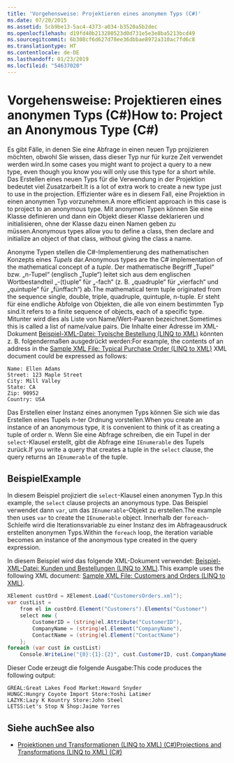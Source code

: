 ```yaml
---
title: 'Vorgehensweise: Projektieren eines anonymen Typs (C#)'
ms.date: 07/20/2015
ms.assetid: 5cb9be13-5ac4-4373-a034-b3520a5b2dec
ms.openlocfilehash: d19fd40b213280523d0d731e5e3e8ba5213bcd49
ms.sourcegitcommit: 6b308cf6d627d78ee36dbbae8972a310ac7fd6c8
ms.translationtype: HT
ms.contentlocale: de-DE
ms.lasthandoff: 01/23/2019
ms.locfileid: "54637020"
---
```

# <a name="how-to-project-an-anonymous-type-c"></a><span data-ttu-id="b0f31-102">Vorgehensweise: Projektieren eines anonymen Typs (C#)</span><span class="sxs-lookup"><span data-stu-id="b0f31-102">How to: Project an Anonymous Type (C#)</span></span>
<span data-ttu-id="b0f31-103">Es gibt Fälle, in denen Sie eine Abfrage in einen neuen Typ projizieren möchten, obwohl Sie wissen, dass dieser Typ nur für kurze Zeit verwendet werden wird.</span><span class="sxs-lookup"><span data-stu-id="b0f31-103">In some cases you might want to project a query to a new type, even though you know you will only use this type for a short while.</span></span> <span data-ttu-id="b0f31-104">Das Erstellen eines neuen Typs für die Verwendung in der Projektion bedeutet viel Zusatzarbeit.</span><span class="sxs-lookup"><span data-stu-id="b0f31-104">It is a lot of extra work to create a new type just to use in the projection.</span></span> <span data-ttu-id="b0f31-105">Effizienter wäre es in diesem Fall, eine Projektion in einen anonymen Typ vorzunehmen.</span><span class="sxs-lookup"><span data-stu-id="b0f31-105">A more efficient approach in this case is to project to an anonymous type.</span></span> <span data-ttu-id="b0f31-106">Mit anonymen Typen können Sie eine Klasse definieren und dann ein Objekt dieser Klasse deklarieren und initialisieren, ohne der Klasse dazu einen Namen geben zu müssen.</span><span class="sxs-lookup"><span data-stu-id="b0f31-106">Anonymous types allow you to define a class, then declare and initialize an object of that class, without giving the class a name.</span></span>  
  
 <span data-ttu-id="b0f31-107">Anonyme Typen stellen die C#-Implementierung des mathematischen Konzepts eines *Tupels* dar.</span><span class="sxs-lookup"><span data-stu-id="b0f31-107">Anonymous types are the C# implementation of the mathematical concept of a *tuple*.</span></span> <span data-ttu-id="b0f31-108">Der mathematische Begriff „Tupel“ bzw. „n-Tupel“ (englisch „Tuple“) leitet sich aus dem englischen Wortbestandteil „-(t)uple“ für „-fach“ (z. B. „quadruple“ für „vierfach“ und „quintuple“ für „fünffach“) ab.</span><span class="sxs-lookup"><span data-stu-id="b0f31-108">The mathematical term tuple originated from the sequence single, double, triple, quadruple, quintuple, n-tuple.</span></span> <span data-ttu-id="b0f31-109">Er steht für eine endliche Abfolge von Objekten, die alle von einem bestimmten Typ sind.</span><span class="sxs-lookup"><span data-stu-id="b0f31-109">It refers to a finite sequence of objects, each of a specific type.</span></span> <span data-ttu-id="b0f31-110">Mitunter wird dies als Liste von Name/Wert-Paaren bezeichnet.</span><span class="sxs-lookup"><span data-stu-id="b0f31-110">Sometimes this is called a list of name/value pairs.</span></span> <span data-ttu-id="b0f31-111">Die Inhalte einer Adresse im XML-Dokument [Beispiel-XML-Datei: Typische Bestellung (LINQ to XML)](../../../../csharp/programming-guide/concepts/linq/sample-xml-file-typical-purchase-order-linq-to-xml-1.md) könnten z. B. folgendermaßen ausgedrückt werden:</span><span class="sxs-lookup"><span data-stu-id="b0f31-111">For example, the contents of an address in the [Sample XML File: Typical Purchase Order (LINQ to XML)](../../../../csharp/programming-guide/concepts/linq/sample-xml-file-typical-purchase-order-linq-to-xml-1.md) XML document could be expressed as follows:</span></span>  
  
```  
Name: Ellen Adams  
Street: 123 Maple Street  
City: Mill Valley  
State: CA  
Zip: 90952  
Country: USA  
```  
  
 <span data-ttu-id="b0f31-112">Das Erstellen einer Instanz eines anonymen Typs können Sie sich wie das Erstellen eines Tupels n-ter Ordnung vorstellen.</span><span class="sxs-lookup"><span data-stu-id="b0f31-112">When you create an instance of an anonymous type, it is convenient to think of it as creating a tuple of order n.</span></span> <span data-ttu-id="b0f31-113">Wenn Sie eine Abfrage schreiben, die ein Tupel in der `select`-Klausel erstellt, gibt die Abfrage eine `IEnumerable` des Tupels zurück.</span><span class="sxs-lookup"><span data-stu-id="b0f31-113">If you write a query that creates a tuple in the `select` clause, the query returns an `IEnumerable` of the tuple.</span></span>  
  
## <a name="example"></a><span data-ttu-id="b0f31-114">Beispiel</span><span class="sxs-lookup"><span data-stu-id="b0f31-114">Example</span></span>  
 <span data-ttu-id="b0f31-115">In diesem Beispiel projiziert die `select`-Klausel einen anonymen Typ.</span><span class="sxs-lookup"><span data-stu-id="b0f31-115">In this example, the `select` clause projects an anonymous type.</span></span> <span data-ttu-id="b0f31-116">Das Beispiel verwendet dann `var`, um das `IEnumerable`-Objekt zu erstellen.</span><span class="sxs-lookup"><span data-stu-id="b0f31-116">The example then uses `var` to create the `IEnumerable` object.</span></span> <span data-ttu-id="b0f31-117">Innerhalb der `foreach`-Schleife wird die Iterationsvariable zu einer Instanz des im Abfrageausdruck erstellten anonymen Typs.</span><span class="sxs-lookup"><span data-stu-id="b0f31-117">Within the `foreach` loop, the iteration variable becomes an instance of the anonymous type created in the query expression.</span></span>  
  
 <span data-ttu-id="b0f31-118">In diesem Beispiel wird das folgende XML-Dokument verwendet: [Beispiel-XML-Datei: Kunden und Bestellungen (LINQ to XML)](../../../../csharp/programming-guide/concepts/linq/sample-xml-file-customers-and-orders-linq-to-xml-2.md).</span><span class="sxs-lookup"><span data-stu-id="b0f31-118">This example uses the following XML document: [Sample XML File: Customers and Orders (LINQ to XML)](../../../../csharp/programming-guide/concepts/linq/sample-xml-file-customers-and-orders-linq-to-xml-2.md).</span></span>  
  
```csharp  
XElement custOrd = XElement.Load("CustomersOrders.xml");  
var custList =  
    from el in custOrd.Element("Customers").Elements("Customer")  
    select new {  
        CustomerID = (string)el.Attribute("CustomerID"),  
        CompanyName = (string)el.Element("CompanyName"),  
        ContactName = (string)el.Element("ContactName")  
    };  
foreach (var cust in custList)  
    Console.WriteLine("{0}:{1}:{2}", cust.CustomerID, cust.CompanyName, cust.ContactName);  
```  
  
 <span data-ttu-id="b0f31-119">Dieser Code erzeugt die folgende Ausgabe:</span><span class="sxs-lookup"><span data-stu-id="b0f31-119">This code produces the following output:</span></span>  
  
```  
GREAL:Great Lakes Food Market:Howard Snyder  
HUNGC:Hungry Coyote Import Store:Yoshi Latimer  
LAZYK:Lazy K Kountry Store:John Steel  
LETSS:Let's Stop N Shop:Jaime Yorres  
```  
  
## <a name="see-also"></a><span data-ttu-id="b0f31-120">Siehe auch</span><span class="sxs-lookup"><span data-stu-id="b0f31-120">See also</span></span>

- [<span data-ttu-id="b0f31-121">Projektionen und Transformationen (LINQ to XML) (C#)</span><span class="sxs-lookup"><span data-stu-id="b0f31-121">Projections and Transformations (LINQ to XML) (C#)</span></span>](../../../../csharp/programming-guide/concepts/linq/projections-and-transformations-linq-to-xml.md)
